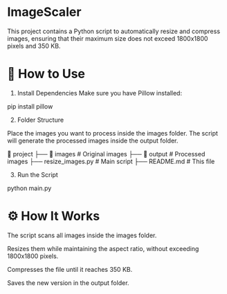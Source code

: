# ImageScaler
This project contains a Python script to automatically resize and compress images, ensuring that their maximum size does not exceed 1800x1800 pixels and 350 KB.

# 🚀 How to Use

1. Install Dependencies
Make sure you have Pillow installed:

pip install pillow

2. Folder Structure

Place the images you want to process inside the images folder.
The script will generate the processed images inside the output folder.

📂 project
 ├── 📂 images  # Original images
 ├── 📂 output  # Processed images
 ├── resize_images.py  # Main script
 ├── README.md  # This file

3. Run the Script

python main.py

# ⚙️ How It Works

The script scans all images inside the images folder.

Resizes them while maintaining the aspect ratio, without exceeding 1800x1800 pixels.

Compresses the file until it reaches 350 KB.

Saves the new version in the output folder.
